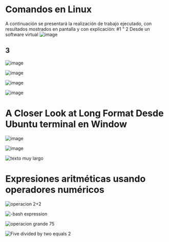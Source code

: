 # Comandos en Linux
A continuación se presentará la realización de trabajo ejecutado, con resultados mostrados en pantalla y con explicación:
#1 " 2 Desde un software virtual
![image](https://github.com/Fx2048/COMU_REDES/assets/131219987/72ded5ab-dab9-4904-837f-e88375ccec7d)

## 3
![image](https://github.com/Fx2048/COMU_REDES/assets/131219987/6a77cbcf-e1bf-45ad-bf4d-273694b40e0b)


![image](https://github.com/Fx2048/COMU_REDES/assets/131219987/95714439-de6d-4ed6-919f-a2b40ef0e3a6)

![image](https://github.com/Fx2048/COMU_REDES/assets/131219987/a7810671-0c76-4837-9df1-335134ca650a)


![image](https://github.com/Fx2048/COMU_REDES/assets/131219987/41c18f2b-bc44-471e-8c6c-43a30517a2db)

# A Closer Look at Long Format Desde Ubuntu terminal en Window

![image](https://github.com/Fx2048/COMU_REDES/assets/131219987/4f2bcda1-3e7a-4de4-ba11-af1da8fad5ea)

![image](https://github.com/Fx2048/COMU_REDES/assets/131219987/46a05fa3-8c47-42b9-b64e-951fb002e6d0)

![texto muy largo](https://github.com/Fx2048/COMU_REDES/assets/131219987/319de89f-7caf-468f-9210-461353c892fb)

# Expresiones aritméticas usando operadores numéricos
![operacion 2+2](https://github.com/Fx2048/COMU_REDES/assets/131219987/f709aa15-8892-4c41-b9ec-928ad5847af2)

![-bash expression ](https://github.com/Fx2048/COMU_REDES/assets/131219987/da13e82e-0c25-4219-a45a-36e0ea74199f)

![operacion grande 75](https://github.com/Fx2048/COMU_REDES/assets/131219987/2658a1d2-f457-4246-93f5-b77412f84b72)

![Five divided by two equals 2](https://github.com/Fx2048/COMU_REDES/assets/131219987/52d607d4-a9fd-4d9e-b338-306378ed7445)


